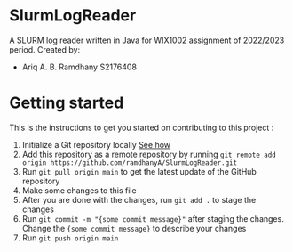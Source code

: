 # SlurmLogReader
A SLURM log reader written in Java for WIX1002 assignment of 2022/2023 period. Created by:
- Ariq A. B. Ramdhany S2176408

# Getting started
This is the instructions to get you started on contributing to this project : 
1. Initialize a Git repository locally [See how](https://www.atlassian.com/git/tutorials/setting-up-a-repository)
2. Add this repository as a remote repository by running ```git remote add origin https://github.com/ramdhanyA/SlurmLogReader.git```
3. Run `git pull origin main` to get the latest update of the GitHub repository
4. Make some changes to this file
5. After you are done with the changes, run `git add .` to stage the changes
6. Run `git commit -m "{some commit message}"` after staging the changes. Change the `{some commit message}` to describe your changes
7. Run `git push origin main`